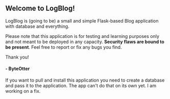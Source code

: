 ## Welcome to LogBlog!

LogBlog is (going to be) a small and simple Flask-based Blog application with database and everything.

Please note that this application is for testing and learning purposes only and not meant to be deployed in any capacity. **Security flaws are bound to be present**. Feel free to report or fix any bugs you find.

Thank you!

#### - ByteOtter

If you want to pull and install this application you need to create a database and pass it to the application. The app can't do that on its own yet. I am working on a fix.
